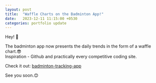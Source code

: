 ```yaml
---
layout: post
title:  "Waffle Charts on the Badminton App!"
date:   2023-12-11 11:15:00 +0530
categories: portfolio update
---
```


Hey! :wave:

The badminton app now presents the daily trends in the form of a waffle chart.:sunglasses: <br>
Inspiration - Github and practically every competitive coding site.

Check it out: [badminton-tracking-app](https://raghotham-rao-badminton-performance-tracking-app-dev-llcmih.streamlit.app/)

See you soon.:blush: